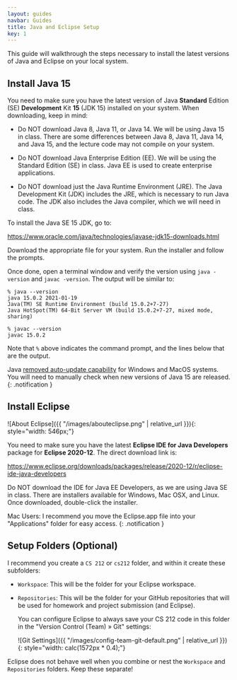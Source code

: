 ```yaml
---
layout: guides
navbar: Guides
title: Java and Eclipse Setup
key: 1
---
```


<style>
img {
  max-width: 100%;
  height: auto;

  background-color: whitesmoke;
  border-radius: 4px;
  padding: 0.25ex;
}
</style>

This guide will walkthrough the steps necessary to install the latest versions of Java and Eclipse on your local system.

## Install Java 15

You need to make sure you have the latest version of Java **Standard** Edition (SE) **Development** Kit **15** (JDK 15) installed on your system. When downloading, keep in mind:

  - Do NOT download Java 8, Java 11, or Java 14. We will be using Java 15 in class. There are some differences between Java 8, Java 11, Java 14, and Java 15, and the lecture code may not compile on your system.

  - Do NOT download Java Enterprise Edition (EE). We will be using the Standard Edition (SE) in class. Java EE is used to create enterprise applications.

  - Do NOT download just the Java Runtime Environment (JRE). The Java Development Kit (JDK) includes the JRE, which is necessary to run Java code. The JDK also includes the Java compiler, which we will need in class.

To install the Java SE 15 JDK, go to:

<https://www.oracle.com/java/technologies/javase-jdk15-downloads.html>

Download the appropriate file for your system. Run the installer and follow the prompts.

Once done, open a terminal window and verify the version using `java -version` and `javac -version`. The output will be similar to:

```shell
% java --version
java 15.0.2 2021-01-19
Java(TM) SE Runtime Environment (build 15.0.2+7-27)
Java HotSpot(TM) 64-Bit Server VM (build 15.0.2+7-27, mixed mode, sharing)
```

```shell
% javac --version
javac 15.0.2
```

Note that `%` above indicates the command prompt, and the lines below that are the output.

<i class="fas fa-info-circle"></i>
Java [removed auto-update capability](https://www.oracle.com/technetwork/java/javase/11-relnote-issues-5012449.html#Important_Changes) for Windows and MacOS systems. You will need to manually check when new versions of Java 15 are released.
{: .notification }

## Install Eclipse

![About Eclipse]({{ "/images/abouteclipse.png" | relative_url }}){: style="width: 546px;"}

You need to make sure you have the latest **Eclipse IDE for Java Developers** package for **Eclipse 2020-12**. The direct download link is:

<https://www.eclipse.org/downloads/packages/release/2020-12/r/eclipse-ide-java-developers>

Do NOT download the IDE for Java EE Developers, as we are using Java SE in class. There are installers available for Windows, Mac OSX, and Linux. Once downloaded, double-click the installer.

<i class="fas fa-info-circle"></i>
Mac Users: I recommend you move the Eclipse.app file into your "Applications" folder for easy access.
{: .notification }

## Setup Folders (Optional)

I recommend you create a `CS 212` or `cs212` folder, and within it create these subfolders:

  - `Workspace`: This will be the folder for your Eclipse workspace.

  - `Repositories`: This will be the folder for your GitHub repositories that will be used for homework and project submission (and Eclipse).

    You can configure Eclipse to always save your CS 212 code in this folder in the "Version Control (Team) » Git" settings:

    ![Git Settings]({{ "/images/config-team-git-default.png" | relative_url }}){: style="width: calc(1572px * 0.4);"}  

Eclipse does not behave well when you combine or nest the `Workspace` and `Repositories` folders. Keep these separate!
